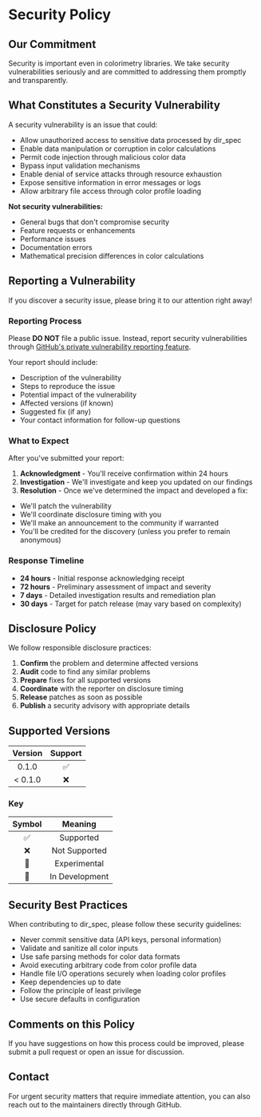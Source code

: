 # Security Policy

## Our Commitment

Security is important even in colorimetry libraries. We take security vulnerabilities seriously and are committed to
addressing them promptly and transparently.

## What Constitutes a Security Vulnerability

A security vulnerability is an issue that could:

- Allow unauthorized access to sensitive data processed by dir_spec
- Enable data manipulation or corruption in color calculations
- Permit code injection through malicious color data
- Bypass input validation mechanisms
- Enable denial of service attacks through resource exhaustion
- Expose sensitive information in error messages or logs
- Allow arbitrary file access through color profile loading

**Not security vulnerabilities:**

- General bugs that don't compromise security
- Feature requests or enhancements
- Performance issues
- Documentation errors
- Mathematical precision differences in color calculations

## Reporting a Vulnerability

If you discover a security issue, please bring it to our attention right away!

### Reporting Process

Please **DO NOT** file a public issue. Instead, report security vulnerabilities through
[GitHub's private vulnerability reporting feature](https://github.com/aaronmallen/dir_spec/security/advisories/new).

Your report should include:

- Description of the vulnerability
- Steps to reproduce the issue
- Potential impact of the vulnerability
- Affected versions (if known)
- Suggested fix (if any)
- Your contact information for follow-up questions

### What to Expect

After you've submitted your report:

1. **Acknowledgment** - You'll receive confirmation within 24 hours
2. **Investigation** - We'll investigate and keep you updated on our findings
3. **Resolution** - Once we've determined the impact and developed a fix:

- We'll patch the vulnerability
- We'll coordinate disclosure timing with you
- We'll make an announcement to the community if warranted
- You'll be credited for the discovery (unless you prefer to remain anonymous)

### Response Timeline

- **24 hours** - Initial response acknowledging receipt
- **72 hours** - Preliminary assessment of impact and severity
- **7 days** - Detailed investigation results and remediation plan
- **30 days** - Target for patch release (may vary based on complexity)

## Disclosure Policy

We follow responsible disclosure practices:

1. **Confirm** the problem and determine affected versions
2. **Audit** code to find any similar problems
3. **Prepare** fixes for all supported versions
4. **Coordinate** with the reporter on disclosure timing
5. **Release** patches as soon as possible
6. **Publish** a security advisory with appropriate details

## Supported Versions

| Version | Support |
|:-------:| :-----: |
|  0.1.0  |   ✅    |
| < 0.1.0 |   ❌    |

### Key

| Symbol |    Meaning     |
| :----: | :------------: |
|   ✅   |   Supported    |
|   ❌   | Not Supported  |
|   🧪   |  Experimental  |
|   🚧   | In Development |

## Security Best Practices

When contributing to dir_spec, please follow these security guidelines:

- Never commit sensitive data (API keys, personal information)
- Validate and sanitize all color inputs
- Use safe parsing methods for color data formats
- Avoid executing arbitrary code from color profile data
- Handle file I/O operations securely when loading color profiles
- Keep dependencies up to date
- Follow the principle of least privilege
- Use secure defaults in configuration

## Comments on this Policy

If you have suggestions on how this process could be improved, please submit a pull request or open an issue for
discussion.

## Contact

For urgent security matters that require immediate attention, you can also reach out to the maintainers directly
through GitHub.
